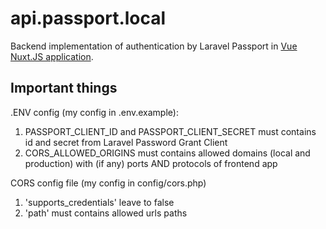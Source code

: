 # api.passport.local

Backend implementation of authentication by Laravel Passport in [Vue Nuxt.JS application](https://github.com/N1ebieski/passport.local). 

## Important things

.ENV config (my config in .env.example):

1. PASSPORT_CLIENT_ID and PASSPORT_CLIENT_SECRET must contains id and secret from Laravel Password Grant Client
2. CORS_ALLOWED_ORIGINS must contains allowed domains (local and production) with (if any) ports AND protocols of frontend app

CORS config file (my config in config/cors.php)

1. 'supports_credentials' leave to false
2. 'path' must contains allowed urls paths